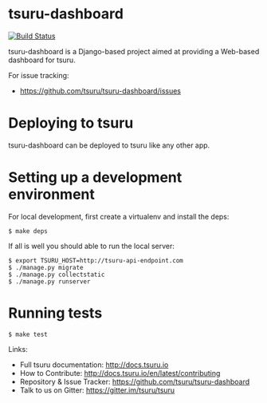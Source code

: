 # tsuru-dashboard

[![Build Status](https://secure.travis-ci.org/tsuru/tsuru-dashboard.png?branch=master)](http://travis-ci.org/tsuru/tsuru-dashboard)

tsuru-dashboard is a Django-based project aimed at providing a Web-based dashboard for tsuru.

For issue tracking:

* https://github.com/tsuru/tsuru-dashboard/issues

# Deploying to tsuru

tsuru-dashboard can be deployed to tsuru like any other app.

# Setting up a development environment

For local development, first create a virtualenv and install the deps:

    $ make deps

If all is well you should able to run the local server:

    $ export TSURU_HOST=http://tsuru-api-endpoint.com
    $ ./manage.py migrate
    $ ./manage.py collectstatic
    $ ./manage.py runserver

# Running tests

    $ make test

Links:

- Full tsuru documentation: http://docs.tsuru.io
- How to Contribute: http://docs.tsuru.io/en/latest/contributing
- Repository & Issue Tracker: https://github.com/tsuru/tsuru-dashboard
- Talk to us on Gitter: https://gitter.im/tsuru/tsuru
